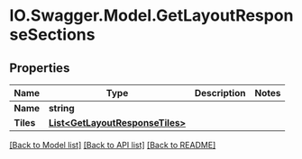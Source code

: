 # IO.Swagger.Model.GetLayoutResponseSections
## Properties

Name | Type | Description | Notes
------------ | ------------- | ------------- | -------------
**Name** | **string** |  | 
**Tiles** | [**List&lt;GetLayoutResponseTiles&gt;**](GetLayoutResponseTiles.md) |  | 

[[Back to Model list]](../README.md#documentation-for-models) [[Back to API list]](../README.md#documentation-for-api-endpoints) [[Back to README]](../README.md)

